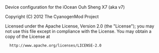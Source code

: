 Device configuration for the iOcean Ouh Sheng X7 (aka v7)

Copyright (C) 2012 The CyanogenMod Project

 Licensed under the Apache License, Version 2.0 (the "License");
 you may not use this file except in compliance with the License.
 You may obtain a copy of the License at

      http://www.apache.org/licenses/LICENSE-2.0
